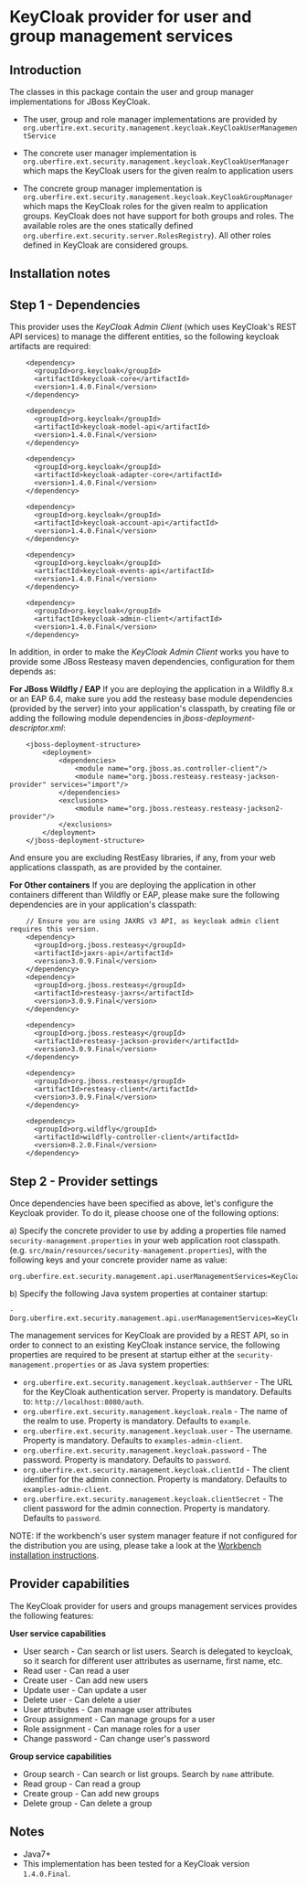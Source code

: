 KeyCloak provider for user and group management services
==========================================================

Introduction
------------
The classes in this package contain the user and group manager implementations for JBoss KeyCloak.

* The user, group and role manager implementations are provided by `org.uberfire.ext.security.management.keycloak.KeyCloakUserManagementService`

* The concrete user manager implementation is `org.uberfire.ext.security.management.keycloak.KeyCloakUserManager` which maps the KeyCloak users for the given realm to application users

* The concrete group manager implementation is `org.uberfire.ext.security.management.keycloak.KeyCloakGroupManager` which maps the KeyCloak roles for the given realm to application groups. KeyCloak does not have support for both groups and roles. The available roles are the ones statically defined `org.uberfire.ext.security.server.RolesRegistry`). All other roles defined in KeyCloak are considered groups.

Installation notes
------------------

Step 1 - Dependencies
---------------------

This provider uses the *KeyCloak Admin Client* (which uses KeyCloak's REST API services) to manage the different entities, so the following keycloak artifacts are required:

        <dependency>
          <groupId>org.keycloak</groupId>
          <artifactId>keycloak-core</artifactId>
          <version>1.4.0.Final</version>
        </dependency>

        <dependency>
          <groupId>org.keycloak</groupId>
          <artifactId>keycloak-model-api</artifactId>
          <version>1.4.0.Final</version>
        </dependency>

        <dependency>
          <groupId>org.keycloak</groupId>
          <artifactId>keycloak-adapter-core</artifactId>
          <version>1.4.0.Final</version>
        </dependency>

        <dependency>
          <groupId>org.keycloak</groupId>
          <artifactId>keycloak-account-api</artifactId>
          <version>1.4.0.Final</version>
        </dependency>

        <dependency>
          <groupId>org.keycloak</groupId>
          <artifactId>keycloak-events-api</artifactId>
          <version>1.4.0.Final</version>
        </dependency>

        <dependency>
          <groupId>org.keycloak</groupId>
          <artifactId>keycloak-admin-client</artifactId>
          <version>1.4.0.Final</version>
        </dependency>


In addition, in order to make the *KeyCloak Admin Client* works you have to provide some JBoss Resteasy maven dependencies, configuration for them depends as:

**For JBoss Wildfly / EAP**
If you are deploying the application in a Wildfly 8.x or an EAP 6.4, make sure you add the resteasy base module dependencies (provided by the server) into your application's classpath, 
 by creating file or adding the following module dependencies in *jboss-deployment-descriptor.xml*:                                   

        <jboss-deployment-structure>
            <deployment>
                <dependencies>
                    <module name="org.jboss.as.controller-client"/>
                    <module name="org.jboss.resteasy.resteasy-jackson-provider" services="import"/>
                </dependencies>
                <exclusions>
                    <module name="org.jboss.resteasy.resteasy-jackson2-provider"/>
                </exclusions>
            </deployment>
        </jboss-deployment-structure>

And ensure you are excluding RestEasy libraries, if any, from your web applications classpath, as are provided by the container.

**For Other containers**
If you are deploying the application in other containers different than Wildfly or EAP, please make sure the following dependencies are in your application's classpath:                     

        // Ensure you are using JAXRS v3 API, as keycloak admin client requires this version.
        <dependency>
          <groupId>org.jboss.resteasy</groupId>
          <artifactId>jaxrs-api</artifactId>
          <version>3.0.9.Final</version>
        </dependency>
        <dependency>
          <groupId>org.jboss.resteasy</groupId>
          <artifactId>resteasy-jaxrs</artifactId>
          <version>3.0.9.Final</version>
        </dependency>
        
        <dependency>
          <groupId>org.jboss.resteasy</groupId>
          <artifactId>resteasy-jackson-provider</artifactId>
          <version>3.0.9.Final</version>
        </dependency>
    
        <dependency>
          <groupId>org.jboss.resteasy</groupId>
          <artifactId>resteasy-client</artifactId>
          <version>3.0.9.Final</version>
        </dependency>

        <dependency>
          <groupId>org.wildfly</groupId>
          <artifactId>wildfly-controller-client</artifactId>
          <version>8.2.0.Final</version>
        </dependency>

Step 2 - Provider settings
--------------------------

Once dependencies have been specified as above, let's configure the Keycloak provider. To do it, please choose one of the following options:

a) Specify the concrete provider to use by adding a properties file named `security-management.properties` in your web application root classpath. 
(e.g. `src/main/resources/security-management.properties`), with the following keys and your concrete provider name as value:                               

    org.uberfire.ext.security.management.api.userManagementServices=KeyCloakUserManagementService


b) Specify the following Java system properties at container startup:        

    -Dorg.uberfire.ext.security.management.api.userManagementServices=KeyCloakUserManagementService

The management services for KeyCloak are provided by a REST API, so in order to connect to an existing KeyCloak instance service, the following properties are required to be present at startup either at the `security-management.properties` or as Java system properties:

* `org.uberfire.ext.security.management.keycloak.authServer` - The URL for the KeyCloak authentication server. Property is mandatory. Defaults to: `http://localhost:8080/auth`.                  
* `org.uberfire.ext.security.management.keycloak.realm` - The name of the realm to use. Property is mandatory. Defaults to `example`.                   
* `org.uberfire.ext.security.management.keycloak.user` - The username. Property is mandatory. Defaults to `examples-admin-client`.                      
* `org.uberfire.ext.security.management.keycloak.password` - The password. Property is mandatory. Defaults to `password`.                             
* `org.uberfire.ext.security.management.keycloak.clientId` - The client identifier for the admin connection. Property is mandatory. Defaults to `examples-admin-client`.                                        
* `org.uberfire.ext.security.management.keycloak.clientSecret` - The client password for the admin connection. Property is mandatory. Defaults to `password`.                  

NOTE: If the workbench's user system manager feature if not configured for the distribution you are using, please take a look at the [Workbench installation instructions](../uberfire-security-management-client-wb/README.md).

Provider capabilities
---------------------
The KeyCloak provider for users and groups management services provides the following features:                   

**User service capabilities**
* User search - Can search or list users. Search is delegated to keycloak, so it search for different user attributes as username, first name, etc.         
* Read user - Can read a user            
* Create user - Can add new users            
* Update user - Can update a user            
* Delete user - Can delete a user            
* User attributes - Can manage user attributes            
* Group assignment - Can manage groups for a user            
* Role assignment - Can manage roles for a user            
* Change password - Can change user's password            

**Group service capabilities**
* Group search - Can search or list groups. Search by `name` attribute.             
* Read group - Can read a group            
* Create group - Can add new groups            
* Delete group - Can delete a group            

Notes
-----
* Java7+                   
* This implementation has been tested for a KeyCloak version `1.4.0.Final`.                
